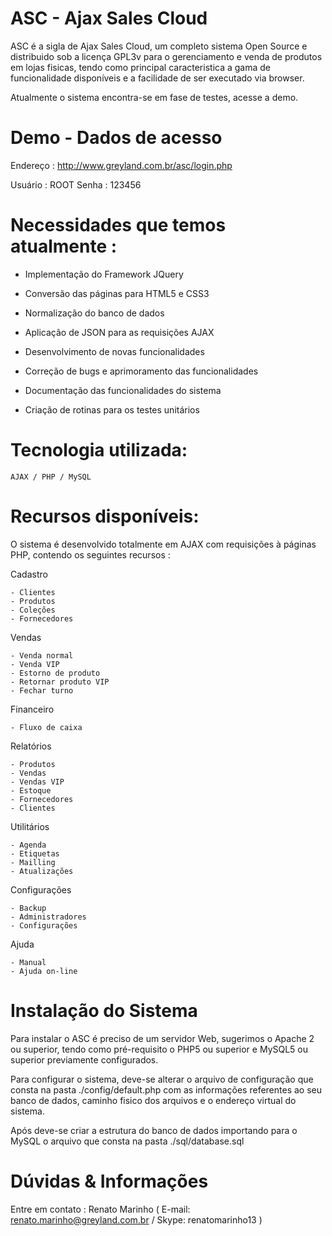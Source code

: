 ASC - Ajax Sales Cloud
======================

ASC é a sigla de Ajax Sales Cloud, um completo sistema Open Source e distribuido sob a licença GPL3v para o gerenciamento e venda de produtos em lojas fisicas, tendo como principal caracteristica a gama de funcionalidade disponíveis e a facilidade de ser executado via browser.

Atualmente o sistema encontra-se em fase de testes, acesse a demo.



Demo - Dados de acesso
======================

Endereço : http://www.greyland.com.br/asc/login.php

Usuário : ROOT
Senha : 123456



Necessidades que temos atualmente :
===================================

- Implementação do Framework JQuery

- Conversão das páginas para HTML5 e CSS3

- Normalização do banco de dados

- Aplicação de JSON para as requisições AJAX

- Desenvolvimento de novas funcionalidades

- Correção de bugs e aprimoramento das funcionalidades

- Documentação das funcionalidades do sistema

- Criação de rotinas para os testes unitários



Tecnologia utilizada:
===================== 

	AJAX / PHP / MySQL
	
	
	
Recursos disponíveis: 
=====================
	
O sistema é desenvolvido totalmente em AJAX com requisições à páginas PHP, contendo os seguintes recursos :


Cadastro

	- Clientes
	- Produtos
	- Coleções
	- Fornecedores
	
Vendas

	- Venda normal
	- Venda VIP 
	- Estorno de produto
	- Retornar produto VIP
	- Fechar turno
	
Financeiro

	- Fluxo de caixa
	
Relatórios

	- Produtos 
	- Vendas
	- Vendas VIP
	- Estoque
	- Fornecedores
	- Clientes
	
Utilitários

	- Agenda
	- Etiquetas
	- Mailling
	- Atualizações
	
Configurações

	- Backup
	- Administradores
	- Configurações
	
Ajuda

	- Manual
	- Ajuda on-line
	
	

Instalação do Sistema
=====================

Para instalar o ASC é preciso de um servidor Web, sugerimos o Apache 2 ou superior, tendo como pré-requisito o PHP5 ou superior e MySQL5 ou superior previamente configurados.

Para configurar o sistema, deve-se alterar o arquivo de configuração que consta na pasta ./config/default.php com as informações referentes ao seu banco de dados, caminho fisico dos arquivos e o endereço virtual do sistema.

Após deve-se criar a estrutura do banco de dados importando para o MySQL o arquivo que consta na pasta ./sql/database.sql



Dúvidas & Informações
=====================

Entre em contato : Renato Marinho ( E-mail: renato.marinho@greyland.com.br / Skype: renatomarinho13 )






	
	